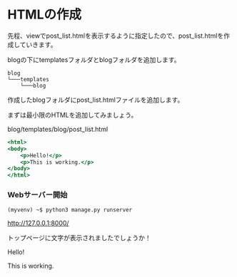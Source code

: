 # HTMLの作成

先程、viewでpost_list.htmlを表示するように指定したので、post_list.htmlを作成していきます。

blogの下にtemplatesフォルダとblogフォルダを追加します。

```
blog
└───templates
    └───blog
```

作成したblogフォルダにpost_list.htmlファイルを追加します。

まずは最小限のHTMLを追加してみましょう。

blog/templates/blog/post_list.html
```html:blog/templates/blog/post_list.html
<html>
<body>
    <p>Hello!</p>
    <p>This is working.</p>
</body>
</html>
```

### Webサーバー開始

```
(myvenv) ~$ python3 manage.py runserver
```
http://127.0.0.1:8000/

トップページに文字が表示されましたでしょうか！

Hello!

This is working.

